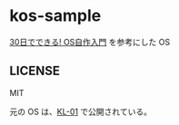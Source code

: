 # kos-sample

[30日でできる! OS自作入門](https://www.amazon.co.jp/gp/product/B00IR1HYI0) を参考にした OS

## LICENSE

MIT

元の OS は、[KL-01](https://osdn.net/projects/hige/docs/license/ja/1/license.html) で公開されている。
